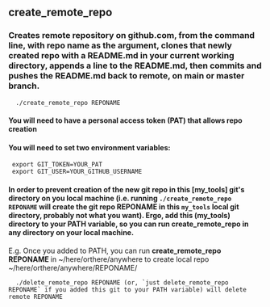 ## create_remote_repo
### Creates remote repository on github.com, from the command line, with repo name as the argument, clones that newly created repo with a README.md in your current working directory, appends a line to the README.md, then commits and pushes the README.md back to remote, on main or master branch.
      ./create_remote_repo REPONAME

#### You will need to have a personal access token (PAT) that allows repo creation
#### You will need to set two environment variables:
     export GIT_TOKEN=YOUR_PAT
     export GIT_USER=YOUR_GITHUB_USERNAME

#### In order to prevent creation of the new git repo in this [my_tools] git's directory on you local machine (i.e. running `./create_remote_repo REPONAME` will create the git repo REPONAME in this `my_tools` local git directory, probably not what you want). Ergo, add this (my_tools) directory to your PATH variable, so you can run <b>create_remote_repo</b> in any directory on your local machine.

E.g. Once you added to PATH, you can run <b>create_remote_repo REPONAME </b> in ~/here/orthere/anywhere to create local repo ~/here/orthere/anywhere/REPONAME/

      ./delete_remote_repo REPONAME (or, `just delete_remote_repo REPONAME` if you added this git to your PATH variable) will delete remote REPONAME

